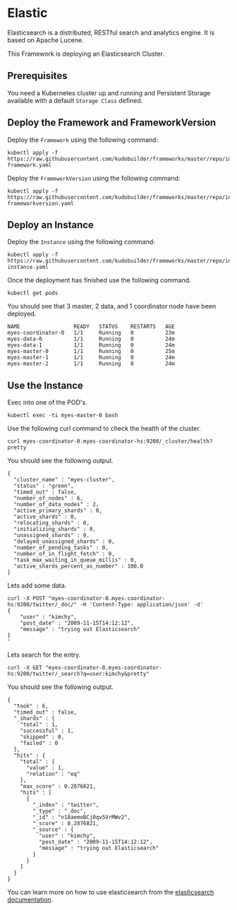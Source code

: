 # Elastic

Elasticsearch is a distributed, RESTful search and analytics engine. It is based on Apache Lucene.

This Framework is deploying an Elasticsearch Cluster.

## Prerequisites

You need a Kubernetes cluster up and running and Persistent Storage available with a default `Storage Class` defined.


## Deploy the Framework and FrameworkVersion

Deploy the `Framework` using the following command:
```
kubectl apply -f https://raw.githubusercontent.com/kudobuilder/frameworks/master/repo/incubating/elastic/versions/0/elastic-framework.yaml
```

Deploy the `FrameworkVersion` using the following command:
```
kubectl apply -f https://raw.githubusercontent.com/kudobuilder/frameworks/master/repo/incubating/elastic/versions/0/elastic-frameworkversion.yaml
```


## Deploy an Instance

Deploy the `Instance` using the following command:
```
kubectl apply -f https://raw.githubusercontent.com/kudobuilder/frameworks/master/repo/incubating/elastic/versions/0/elastic-instance.yaml
```

Once the deployment has finished use the following command.
```
kubectl get pods
```

You should see that 3 master, 2 data, and 1 coordinator node have been deployed.

```
NAME                 READY   STATUS    RESTARTS   AGE
myes-coordinator-0   1/1     Running   0          23m
myes-data-0          1/1     Running   0          24m
myes-data-1          1/1     Running   0          24m
myes-master-0        1/1     Running   0          25m
myes-master-1        1/1     Running   0          24m
myes-master-2        1/1     Running   0          24m
```

## Use the Instance

Exec into one of the POD's.
```
kubectl exec -ti myes-master-0 bash
```

Use the following curl command to check the health of the cluster.
```
curl myes-coordinator-0.myes-coordinator-hs:9200/_cluster/health?pretty
```

You should see the following output.
```
{
  "cluster_name" : "myes-cluster",
  "status" : "green",
  "timed_out" : false,
  "number_of_nodes" : 6,
  "number_of_data_nodes" : 2,
  "active_primary_shards" : 0,
  "active_shards" : 0,
  "relocating_shards" : 0,
  "initializing_shards" : 0,
  "unassigned_shards" : 0,
  "delayed_unassigned_shards" : 0,
  "number_of_pending_tasks" : 0,
  "number_of_in_flight_fetch" : 0,
  "task_max_waiting_in_queue_millis" : 0,
  "active_shards_percent_as_number" : 100.0
}
```

Lets add some data.
```
curl -X POST "myes-coordinator-0.myes-coordinator-hs:9200/twitter/_doc/" -H 'Content-Type: application/json' -d'
{
    "user" : "kimchy",
    "post_date" : "2009-11-15T14:12:12",
    "message" : "trying out Elasticsearch"
}
'
```

Lets search for the entry.
```
curl -X GET "myes-coordinator-0.myes-coordinator-hs:9200/twitter/_search?q=user:kimchy&pretty"
```

You should see the following output.
```
{
  "took" : 6,
  "timed_out" : false,
  "_shards" : {
    "total" : 1,
    "successful" : 1,
    "skipped" : 0,
    "failed" : 0
  },
  "hits" : {
    "total" : {
      "value" : 1,
      "relation" : "eq"
    },
    "max_score" : 0.2876821,
    "hits" : [
      {
        "_index" : "twitter",
        "_type" : "_doc",
        "_id" : "n18aemoBCj0qv5VrMWv2",
        "_score" : 0.2876821,
        "_source" : {
          "user" : "kimchy",
          "post_date" : "2009-11-15T14:12:12",
          "message" : "trying out Elasticsearch"
        }
      }
    ]
  }
}
```

You can learn more on how to use elasticsearch from the [elasticsearch documentation](https://www.elastic.co/guide/en/elasticsearch/reference/current/index.html).
